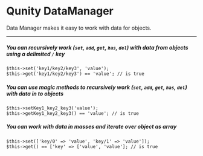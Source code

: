 Qunity DataManager
==================

Data Manager makes it easy to work with data for objects.

---

##### You can recursively work (`set`, `add`, `get`, `has`, `del`) with data from objects using a delimited `/` key

```
$this->set('key1/key2/key3', 'value');
$this->get('key1/key2/key3') == 'value'; // is true
```

##### You can use magic methods to recursively work (`set`, `add`, `get`, `has`, `del`) with data in to objects

```
$this->setKey1_key2_key3('value');
$this->getKey1_key2_key3() == 'value'; // is true
```

##### You can work with data in masses and iterate over object as array

```
$this->set(['key/0' => 'value', 'key/1' => 'value']);
$this->get() == ['key' => ['value', 'value']; // is true
```
